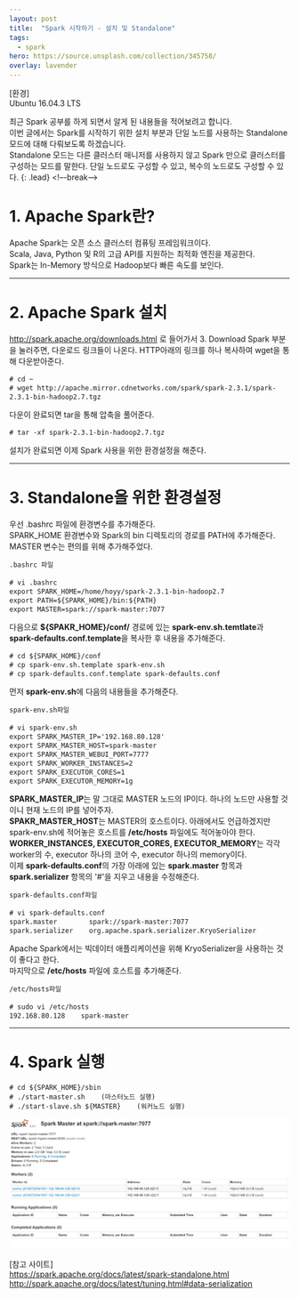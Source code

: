 ```yaml
---
layout: post
title:  "Spark 시작하기 - 설치 및 Standalone"
tags:
  - spark
hero: https://source.unsplash.com/collection/345758/
overlay: lavender
---
```

[환경]  
Ubuntu 16.04.3 LTS

최근 Spark 공부를 하게 되면서 알게 된 내용들을 적어보려고 합니다.  
이번 글에서는 Spark를 시작하기 위한 설치 부분과 단일 노드를 사용하는 Standalone 모드에 대해 다뤄보도록 하겠습니다.  
Standalone 모드는 다른 클러스터 매니저를 사용하지 않고 Spark 만으로 클러스터를 구성하는 모드를 말한다. 단일 노드로도 구성할 수 있고, 복수의 노드로도 구성할 수 있다.
{: .lead}
<!–-break-–>

# 1. Apache Spark란?

Apache Spark는 오픈 소스 클러스터 컴퓨팅 프레임워크이다.  
Scala, Java, Python 및 R의 고급 API를 지원하는 최적화 엔진을 제공한다.  
Spark는 In-Memory 방식으로 Hadoop보다 빠른 속도를 보인다.

--------------------------------------------------------------

# 2. Apache Spark 설치

<http://spark.apache.org/downloads.html> 로 들어가서 3. Download Spark 부분을 눌러주면, 다운로드 링크들이 나온다. HTTP아래의 링크를 하나 복사하여 wget을 통해 다운받아준다.  

<pre><code># cd ~
# wget http://apache.mirror.cdnetworks.com/spark/spark-2.3.1/spark-2.3.1-bin-hadoop2.7.tgz</code></pre>

다운이 완료되면 tar을 통해 압축을 풀어준다.  

<pre><code># tar -xf spark-2.3.1-bin-hadoop2.7.tgz</code></pre>

설치가 완료되면 이제 Spark 사용을 위한 환경설정을 해준다.  

--------------------------------------------------------------

# 3. Standalone을 위한 환경설정

우선 .bashrc 파일에 환경변수를 추가해준다.  
SPARK_HOME 환경변수와 Spark의 bin 디렉토리의 경로를 PATH에 추가해준다. MASTER 변수는 편의를 위해 추가해주었다.  

<pre><code>.bashrc 파일

# vi .bashrc
export SPARK_HOME=/home/hoyy/spark-2.3.1-bin-hadoop2.7
export PATH=${SPARK_HOME}/bin:${PATH}
export MASTER=spark://spark-master:7077
</code></pre>

다음으로 **${SPAKR_HOME}/conf/** 경로에 있는 **spark-env.sh.temtlate**과 **spark-defaults.conf.template**을 복사한 후 내용을 추가해준다.  

<pre><code># cd ${SPARK_HOME}/conf
# cp spark-env.sh.template spark-env.sh
# cp spark-defaults.conf.template spark-defaults.conf
</code></pre>

먼저 **spark-env.sh**에 다음의 내용들을 추가해준다.  

<pre><code>spark-env.sh파일

# vi spark-env.sh
export SPARK_MASTER_IP='192.168.80.128'
export SPARK_MASTER_HOST=spark-master
export SPARK_MASTER_WEBUI_PORT=7777
export SPARK_WORKER_INSTANCES=2
export SPARK_EXECUTOR_CORES=1
export SPARK_EXECUTOR_MEMORY=1g
</code></pre>

**SPARK_MASTER_IP**는 말 그대로 MASTER 노드의 IP이다. 하나의 노드만 사용할 것이니 현재 노드의 IP를 넣어주자.  
**SPAKR_MASTER_HOST**는 MASTER의 호스트이다. 아래에서도 언급하겠지만 spark-env.sh에 적어놓은 호스트를 **/etc/hosts** 파일에도 적어놓아야 한다.  
**WORKER_INSTANCES, EXECUTOR_CORES, EXECUTOR_MEMORY**는 각각 worker의 수, executor 하나의 코어 수, executor 하나의 memory이다.  
이제 **spark-defaults.conf**의 가장 아래에 있는 **spark.master** 항목과 **spark.serializer** 항목의 '#'을 지우고 내용을 수정해준다.  

<pre><code>spark-defaults.conf파일

# vi spark-defaults.conf
spark.master        spark://spark-master:7077
spark.serializer    org.apache.spark.serializer.KryoSerializer
</code></pre>

Apache Spark에서는 빅데이터 애플리케이션을 위해 KryoSerializer을 사용하는 것이 좋다고 한다.  
마지막으로 **/etc/hosts** 파일에 호스트를 추가해준다.  

<pre><code>/etc/hosts파일

# sudo vi /etc/hosts
192.168.80.128    spark-master
</code></pre>

--------------------------------------------------------------

# 4. Spark 실행

<pre><code># cd ${SPARK_HOME}/sbin
# ./start-master.sh    (마스터노드 실행)
# ./start-slave.sh ${MASTER}    (워커노드 실행)
</code></pre>

![Alt text](/uploads/spark_standalone.PNG)

[참고 사이트]  
<https://spark.apache.org/docs/latest/spark-standalone.html>
<http://spark.apache.org/docs/latest/tuning.html#data-serialization>

